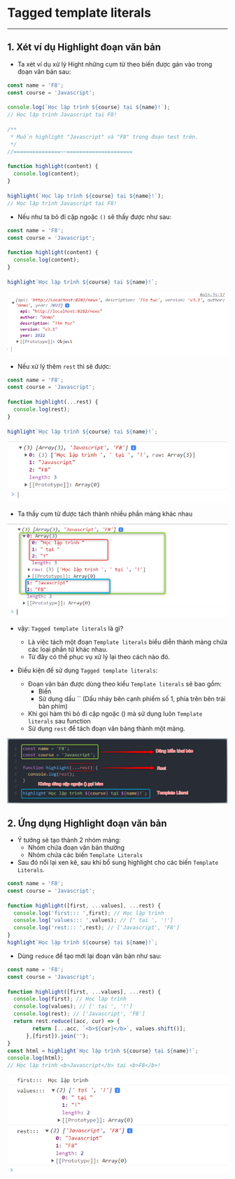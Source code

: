 # Tagged template literals

---

## 1. Xét ví dụ Highlight đoạn văn bản

- Ta xét ví dụ xử lý Hight những cụm từ theo biến được gán vào trong đoạn văn bản sau:

```js
const name = 'F8';
const course = 'Javascript';

console.log(`Học lập trình ${course} tại ${name}!`);
// Học lập trình Javascript tại F8!

/**
 * Muốn highlight "Javascript" và "F8" trong đoạn test trên.
 */
//===============~~=====================

function highlight(content) {
  console.log(content);
}

highlight(`Học lập trình ${course} tại ${name}!`);
// Học lập trình Javascript tại F8!
```

- Nếu như ta bỏ đi cặp ngoặc `()` sẽ thấy được như sau:

```js
const name = 'F8';
const course = 'Javascript';

function highlight(content) {
  console.log(content);
}

highlight`Học lập trình ${course} tại ${name}!`;
```

![Tagged template literals](./images/001.png 'Log')

- Nếu xử lý thêm `rest` thì sẽ được:

```js
const name = 'F8';
const course = 'Javascript';

function highlight(...rest) {
  console.log(rest);
}

highlight`Học lập trình ${course} tại ${name}!`;
```

![Tagged template literals](./images/002.png 'Tagged template literals')

- Ta thấy cụm từ được tách thành nhiều phần mảng khác nhau

![Tagged template literals](./images/003.png 'Tagged template literals')

- vậy: `Tagged template literals` là gì?

  - Là việc tách một đoạn `Template literals` biểu diễn thành mảng chứa các loại phần tử khác nhau.
  - Từ đây có thể phục vụ xử lý lại theo cách nào đó.

- Điều kiện để sử dụng `Tagged template literals`:
  - Đoạn văn bản được dùng theo kiểu `Template literals` sẽ bao gồm:
    - Biến
    - Sử dụng dấu `` (Dấu nháy bên cạnh phiếm số 1, phía trên bên trái bàn phím)
  - Khi gọi hàm thì bỏ đi cặp ngoặc () mà sử dụng luôn `Template literals` sau function
  - Sử dụng `rest` để tách đoạn văn bảng thành một mảng.

![Tagged template literals](./images/004.png 'Tagged template literals')

## 2. Ứng dụng Highlight đoạn văn bản

- Ý tưởng sẽ tạo thành 2 nhóm mảng: 
  - Nhóm chứa đoạn văn bản thường 
  - Nhóm chứa các biến `Template Literals`
- Sau đó nối lại xen kẽ, sau khi bổ sung highlight cho các biến `Template Literals`.

```js
const name = 'F8';
const course = 'Javascript';

function highlight([first, ...values], ...rest) {
  console.log('first::: ',first); // Học lập trình
  console.log('values::: ',values); // [' tại ', '!']
  console.log('rest::: ',rest); // ['Javascript', 'F8']
}
highlight`Học lập trình ${course} tại ${name}!`;
```

- Dùng `reduce` để tạo mới lại đoạn văn bản như sau:

```js
const name = 'F8';
const course = 'Javascript';

function highlight([first, ...values], ...rest) {
  console.log(first); // Học lập trình
  console.log(values); // [' tại ', '!']
  console.log(rest); // ['Javascript', 'F8']
  return rest.reduce((acc, cur) => {
        return [...acc, `<b>${cur}</b>`, values.shift()];
      },[first]).join('');
}
const html = highlight`Học lập trình ${course} tại ${name}!`;
console.log(html);
// Học lập trình <b>Javascript</b> tại <b>F8</b>!
```

![Tagged template literals](./images/005.png 'Tagged template literals')